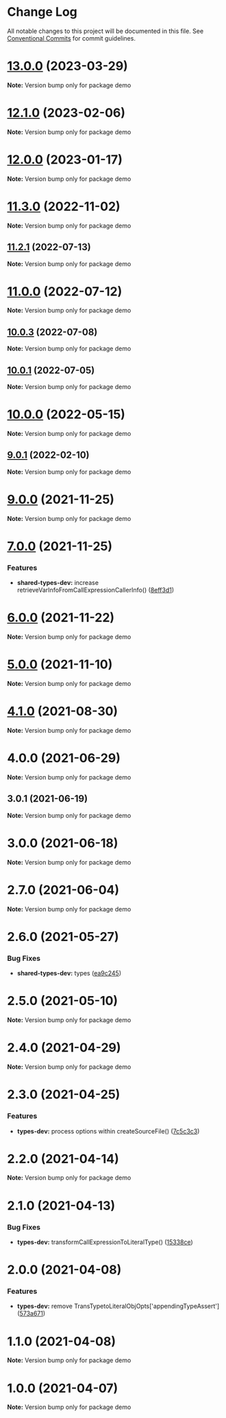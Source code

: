 # Change Log

All notable changes to this project will be documented in this file.
See [Conventional Commits](https://conventionalcommits.org) for commit guidelines.

# [13.0.0](https://github.com/waitingsong/npm-mono-base/compare/v12.1.1...v13.0.0) (2023-03-29)

**Note:** Version bump only for package demo





# [12.1.0](https://github.com/waitingsong/npm-mono-base/compare/v12.0.3...v12.1.0) (2023-02-06)

**Note:** Version bump only for package demo





# [12.0.0](https://github.com/waitingsong/npm-mono-base/compare/v11.3.0...v12.0.0) (2023-01-17)

**Note:** Version bump only for package demo





# [11.3.0](https://github.com/waitingsong/npm-mono-base/compare/v11.2.1...v11.3.0) (2022-11-02)

**Note:** Version bump only for package demo





## [11.2.1](https://github.com/waitingsong/npm-mono-base/compare/v11.2.0...v11.2.1) (2022-07-13)

**Note:** Version bump only for package demo





# [11.0.0](https://github.com/waitingsong/npm-mono-base/compare/v10.0.3...v11.0.0) (2022-07-12)

**Note:** Version bump only for package demo





## [10.0.3](https://github.com/waitingsong/npm-mono-base/compare/v10.0.2...v10.0.3) (2022-07-08)

**Note:** Version bump only for package demo





## [10.0.1](https://github.com/waitingsong/npm-mono-base/compare/v10.0.0...v10.0.1) (2022-07-05)

**Note:** Version bump only for package demo





# [10.0.0](https://github.com/waitingsong/npm-mono-base/compare/v9.0.1...v10.0.0) (2022-05-15)

**Note:** Version bump only for package demo





## [9.0.1](https://github.com/waitingsong/npm-mono-base/compare/v9.0.0...v9.0.1) (2022-02-10)

**Note:** Version bump only for package demo





# [9.0.0](https://github.com/waitingsong/npm-mono-base/compare/v8.0.0...v9.0.0) (2021-11-25)

**Note:** Version bump only for package demo





# [7.0.0](https://github.com/waitingsong/npm-mono-base/compare/v6.0.0...v7.0.0) (2021-11-25)


### Features

* **shared-types-dev:** increase retrieveVarInfoFromCallExpressionCallerInfo() ([8eff3d1](https://github.com/waitingsong/npm-mono-base/commit/8eff3d1a14923e55b9499d7247c662415ebefa5f))





# [6.0.0](https://github.com/waitingsong/npm-mono-base/compare/v5.0.1...v6.0.0) (2021-11-22)

**Note:** Version bump only for package demo





# [5.0.0](https://github.com/waitingsong/npm-mono-base/compare/v4.1.0...v5.0.0) (2021-11-10)

**Note:** Version bump only for package demo





# [4.1.0](https://github.com/waitingsong/npm-mono-base/compare/v4.0.0...v4.1.0) (2021-08-30)

**Note:** Version bump only for package demo





# 4.0.0 (2021-06-29)

**Note:** Version bump only for package demo





## 3.0.1 (2021-06-19)

**Note:** Version bump only for package demo





# 3.0.0 (2021-06-18)

**Note:** Version bump only for package demo





# 2.7.0 (2021-06-04)

**Note:** Version bump only for package demo





# 2.6.0 (2021-05-27)


### Bug Fixes

* **shared-types-dev:** types ([ea9c245](https://github.com/waitingsong/npm-mono-base/commit/ea9c2456b9d803d021bf64562f1ef24ef5347821))





# 2.5.0 (2021-05-10)

**Note:** Version bump only for package demo





# 2.4.0 (2021-04-29)

**Note:** Version bump only for package demo





# 2.3.0 (2021-04-25)


### Features

* **types-dev:** process options within createSourceFile() ([7c5c3c3](https://github.com/waitingsong/npm-mono-base/commit/7c5c3c38f2c9468759d83b6be67f146f1562c07a))





# 2.2.0 (2021-04-14)

**Note:** Version bump only for package demo





# 2.1.0 (2021-04-13)


### Bug Fixes

* **types-dev:** transformCallExpressionToLiteralType() ([15338ce](https://github.com/waitingsong/npm-mono-base/commit/15338ceb94b12213ee1b1d50f6993a55ef9ffd69))





# 2.0.0 (2021-04-08)


### Features

* **types-dev:** remove TransTypetoLiteralObjOpts['appendingTypeAssert'] ([573a671](https://github.com/waitingsong/npm-mono-base/commit/573a67129582567f41cf3f2ebc2c0f055affc9ba))





# 1.1.0 (2021-04-08)

**Note:** Version bump only for package demo





# 1.0.0 (2021-04-07)

**Note:** Version bump only for package demo
